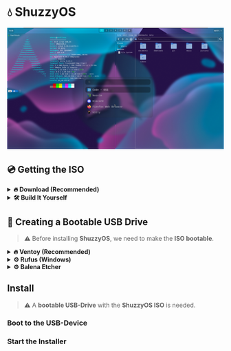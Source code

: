 # 💧 ShuzzyOS
!["Preview of ShuzzyOS"](assets/preview.png)

## 💿 Getting the ISO

<details>
  <summary><strong>🔥 Download (Recommended)</strong></summary>
    
  ### Download
    
  > ⚠️ Every **month** there is a new ISO, it is recommended to use the latest.
  
  - Download the ISO from the official [ShuzzyOS Download Page](https://shuzzy.duckdns.org/download).

  ---
</details>

<details>
  <summary><strong>🛠️ Build It Yourself</strong></summary>
    
  ### Build
    
  > ⚠️ This requires an **Arch-based system**.
  
  #### 1.📦 Install Required Packages
  
  ShuzzyOS uses the official `archiso` package to build the custom ISO:
  
  ```bash
  sudo pacman -S archiso
  ```
  #### 2.📁 Clone the Git Repository
  
  The repository contains everything you need to build, modify, and configure the ISO — including all relevant dotfiles.
  
  ```bash
  git clone https://github.com/RealShuzzy/ShuzzyOS.git
  ```
  
  #### 3.🔨 Build the ISO
  
  Run the following commands to build the ISO:
  
  ```bash
  cd ShuzzyOS
  mkarchiso -v -w ./iso/output -o ./iso/output ./iso/baseline/
  ```
  
  After the build completes, your ISO file will be located in:
  
  ```bash
  ./iso/output/
  ```

---
</details>



## 🔧 Creating a Bootable USB Drive
  
> ⚠️ Before installing **ShuzzyOS**, we need to make the **ISO bootable**.
  
   
<details>
  <summary><strong>🔥 Ventoy (Recommended)</strong></summary>
    
  ### Ventoy
    
  > ✅ **Ventoy** is a great way to create a **bootable** USB Device, simply by copying the ISO to the USB-Stick.
  
  #### 1.💾 Download Ventoy

  - Go to the official [Ventoy Download Page](https://www.ventoy.net/en/download.html) and install what fits your current OS.
  - Unzip the folder.
  
  #### 2.🔧 Format USB-Stick with Ventoy
  
  - Now execute the `Ventoy2Disk` and continue by selecting your USB-Stick and hitting `Install`.
  
  #### 3.▶️ Copy ISO onto the USB-Stick
  
  - Now we can finally use the ease of Ventoy by copying the ISO to the USB-Drivek.
  
  ---
</details>

<details>
  <summary><strong>⚙️ Rufus (Windows)</strong></summary>
    
  ### Rufus (Windows)
    
  > ⚠️ **Rufus** is a lightweight **Windows-only** tool to create a **bootable** USB Device.
  
  #### 1.💾 Download Rufus

  - Go to the official [Rufus Download Page](https://rufus.ie/en/#download) and install what fits your current OS.
  
  #### 2.🔧 Select USB-Drivee and ISO
  
  - Execute `rufus-(version)`
  - Select your USB-Drive under `Device`
  - Select the ISO under `Boot selection`
  
  #### 3.▶️ Start

  > ⚠️ **There is no need to change any settings.

  - Select `START` and wait until Rufus is done
  
  ---
</details>

<details>
  <summary><strong>⚙️ Balena Etcher</strong></summary>
    
  ### Balena Etcher
    
  > ✅ **Balena Etcher** is a **cross-platform** tool to create a **bootable** USB Device.
  
  #### 1.💾 Download Balena Etcher

  - Go to the official [Balena Etcher Download Page](https://etcher.balena.io/#download-etcher) and install what fits your current OS.
  
  #### 2.🔧 Select USB-Drive and ISO
  
  - Execute `balenaEtcher-(version).Setup`
  - Select the ISO under `Flash from file`
  - Select your USB-Drive under `Select Target`
  
  #### 3.▶️ Flash

  - Select `Flash!` and wait until Balena Etcher is done
  
  ---
</details>

## Install

> ⚠️ A **bootable USB-Drive** with the **ShuzzyOS ISO** is needed.

### Boot to the USB-Device

### Start the Installer
